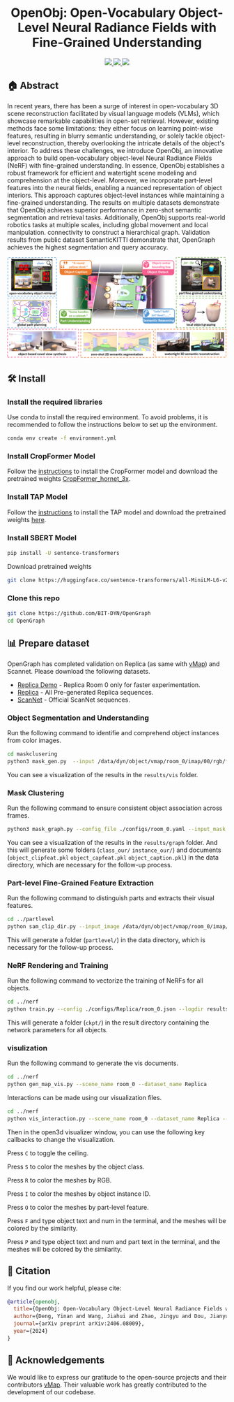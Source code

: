 <p align="center">
<h1 align="center"><strong> OpenObj: Open-Vocabulary Object-Level Neural Radiance Fields with Fine-Grained Understanding</strong></h1>
</p>



<p align="center">
  <a href="https://openobj.github.io/" target='_blank'>
    <img src="https://img.shields.io/badge/Project-👔-green?">
  </a> 
  
  <a href="https://arxiv.org/pdf/2406.08009412" target='_blank'>
    <img src="https://img.shields.io/badge/Paper-📖-blue?">
  </a> 
  
  <a href="https://youtu.be/BeUdxrjItDE" target='_blank'>
    <img src="https://img.shields.io/badge/Video-📹-red?">
  </a> 
</p>


 ## 🏠  Abstract
In recent years, there has been a surge of interest in open-vocabulary 3D scene reconstruction facilitated by visual language models (VLMs), which showcase remarkable capabilities in open-set retrieval. However, existing methods face some limitations: they either focus on learning point-wise features, resulting in blurry semantic understanding, or solely tackle object-level reconstruction, thereby overlooking the intricate details of the object's interior. To address these challenges, we introduce OpenObj, an innovative approach to build open-vocabulary object-level Neural Radiance Fields (NeRF) with fine-grained understanding. In essence, OpenObj establishes a robust framework for efficient and watertight scene modeling and comprehension at the object-level. Moreover, we incorporate part-level features into the neural fields, enabling a nuanced representation of object interiors. This approach captures object-level instances while maintaining a fine-grained understanding. The results on multiple datasets demonstrate that OpenObj achieves superior performance in zero-shot semantic segmentation and retrieval tasks. Additionally, OpenObj supports real-world robotics tasks at multiple scales, including global movement and local manipulation. connectivity to construct a hierarchical graph. Validation results from public dataset SemanticKITTI demonstrate that, OpenGraph achieves the highest segmentation and query accuracy.
 
<img src="https://github.com/BIT-DYN/OpenObj/blob/main/poster.jpg">


## 🛠  Install

### Install the required libraries
Use conda to install the required environment. To avoid problems, it is recommended to follow the instructions below to set up the environment.


```bash
conda env create -f environment.yml
```

###  Install CropFormer Model
Follow the [instructions](https://github.com/qqlu/Entity/blob/main/Entityv2/README.md) to install the CropFormer model and download the pretrained weights [CropFormer_hornet_3x](https://huggingface.co/datasets/qqlu1992/Adobe_EntitySeg/tree/main/CropFormer_model/Entity_Segmentation/CropFormer_hornet_3x).

###  Install TAP Model
Follow the [instructions](https://github.com/baaivision/tokenize-anything?tab=readme-ov-file#installation) to install the TAP model and download the pretrained weights [here](https://github.com/baaivision/tokenize-anything?tab=readme-ov-file#models).


###  Install SBERT Model
```bash
pip install -U sentence-transformers
```
Download pretrained weights
```bash
git clone https://huggingface.co/sentence-transformers/all-MiniLM-L6-v2
```


### Clone this repo

```bash
git clone https://github.com/BIT-DYN/OpenGraph
cd OpenGraph
```


## 📊 Prepare dataset
OpenGraph has completed validation on Replica (as same with [vMap](https://github.com/kxhit/vMAP)) and Scannet. 
Please download the following datasets.

* [Replica Demo](https://huggingface.co/datasets/kxic/vMAP/resolve/main/demo_replica_room_0.zip) - Replica Room 0 only for faster experimentation.
* [Replica](https://huggingface.co/datasets/kxic/vMAP/resolve/main/vmap.zip) - All Pre-generated Replica sequences.
* [ScanNet](https://github.com/ScanNet/ScanNet) - Official ScanNet sequences.



### Object Segmentation and Understanding
Run the following command to identifie and comprehend object instances from color images.
```bash
cd maskclusering
python3 mask_gen.py  --input /data/dyn/object/vmap/room_0/imap/00/rgb/*.png --input_depth /data/dyn/object/vmap/room_0/imap/00/depth/*.png --output results/room_0/mask/ --opts MODEL.WEIGHTS CropFormer_hornet_3x_03823a.pth 
```
You can see a visualization of the results in the ```results/vis``` folder.

### Mask Clustering
Run the following command to ensure consistent object association across frames.
```bash
python3 mask_graph.py --config_file ./configs/room_0.yaml --input_mask results/room_0/mask/mask_init_all.pkl --input_depth /data/dyn/object/vmap/room_0/imap/00/depth/*.png --input_pose  /data/dyn/object/vmap/room_0/imap/00/traj_w_c.txt --output_graph results/room_0/mask/graph/ --input_rgb /data/dyn/object/vmap/room_0/imap/00/rgb/*.png --output_dir /data/dyn/object/vmap/room_0/imap/00/ --input_semantic /data/dyn/object/vmap/room_0/imap/00/semantic_class/*.png 
```
You can see a visualization of the results in the ```results/graph``` folder.
And this will generate some folders (```class_our/```  ```instance_our/```) and documents (```object_clipfeat.pkl``` ```object_capfeat.pkl``` ```object_caption.pkl```) in the data directory, which are necessary for the follow-up process. 


### Part-level Fine-Grained Feature Extraction
Run the following command to distinguish parts and extracts their visual features.
```bash
cd ../partlevel
python sam_clip_dir.py --input_image /data/dyn/object/vmap/room_0/imap/00/rgb/*.png --output_dir /data/dyn/object/vmap/room_0/imap/00/partlevel --down_sample 5
```
This will generate a folder (```partlevel/```) in the data directory, which is necessary for the follow-up process. 


### NeRF Rendering and Training
Run the following command to vectorize the training of NeRFs for all objects.
```bash
cd ../nerf
python train.py --config ./configs/Replica/room_0.json --logdir results/room_0
```
This will generate a folder (```ckpt/```) in the result directory containing the network parameters for all objects.

###  visulization
Run the following command to generate the vis documents.
```bash
cd ../nerf
python gen_map_vis.py --scene_name room_0 --dataset_name Replica
```
Interactions can be made using our visualization files.
```bash
cd ../nerf
python vis_interaction.py --scene_name room_0 --dataset_name Replica --is_partcolor
```


Then in the open3d visualizer window, you can use the following key callbacks to change the visualization.

Press ```C``` to toggle the ceiling.

Press ```S``` to color the meshes by the object class. 

Press ```R``` to color the meshes by RGB.

Press ```I``` to color the meshes by object instance ID.

Press ```O``` to color the meshes by part-level feature.

Press ```F``` and type object text and num in the terminal, and the meshes will be colored by the similarity.

Press ```P``` and type object text and num and part text in the terminal, and the meshes will be colored by the similarity.


## 🔗 Citation

If you find our work helpful, please cite:

```bibtex
@article{openobj,
  title={OpenObj: Open-Vocabulary Object-Level Neural Radiance Fields with Fine-Grained Understanding},
  author={Deng, Yinan and Wang, Jiahui and Zhao, Jingyu and Dou, Jianyu and Yang, Yi and Yue, Yufeng},
  journal={arXiv preprint arXiv:2406.08009},
  year={2024}
}
```

## 👏 Acknowledgements
We would like to express our gratitude to the open-source projects and their contributors [vMap](https://github.com/kxhit/vMAP). 
Their valuable work has greatly contributed to the development of our codebase.